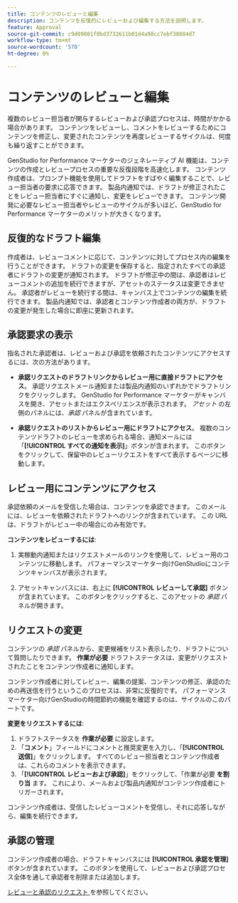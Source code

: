 ```yaml
---
title: コンテンツのレビューと編集
description: コンテンツを反復的にレビューおよび編集する方法を説明します。
feature: Approval
source-git-commit: c9d09801f0bd3732611b01d4a98cc7ebf38884d7
workflow-type: tm+mt
source-wordcount: '570'
ht-degree: 0%

---
```



# コンテンツのレビューと編集

複数のレビュー担当者が関与するレビューおよび承認プロセスは、時間がかかる場合があります。 コンテンツをレビューし、コメントをレビューするためにコンテンツを修正し、変更されたコンテンツを再度レビューするサイクルは、何度も繰り返すことができます。

GenStudio for Performance マーケターのジェネレーティブ AI 機能は、コンテンツの作成とレビュープロセスの重要な反復段階を高速化します。 コンテンツ作成者は、プロンプト機能を使用してドラフトをすばやく編集することで、レビュー担当者の要求に応答できます。 製品内通知では、ドラフトが修正されたことをレビュー担当者にすぐに通知し、変更をレビューできます。 コンテンツ開発に必要なレビュー担当者やレビューのサイクルが多いほど、GenStudio for Performance マーケターのメリットが大きくなります。

## 反復的なドラフト編集

作成者は、レビューコメントに応じて、コンテンツに対してプロセス内の編集を行うことができます。 ドラフトの変更を保存すると、指定されたすべての承認者にドラフトの変更が通知されます。 ドラフトが修正中の間は、承認者はレビューコメントの追加を続行できますが、アセットのステータスは変更できません。 承認者がレビューを続行する間は、キャンバス上でコンテンツの編集を続行できます。 製品内通知では、承認者とコンテンツ作成者の両方が、ドラフトの変更が発生した場合に即座に更新されます。

## 承認要求の表示

指名された承認者は、レビューおよび承認を依頼されたコンテンツにアクセスするには、次の方法があります。

* **承認リクエストのドラフトリンクからレビュー用に直接ドラフトにアクセス**。 承認リクエストメール通知または製品内通知のいずれかでドラフトリンクをクリックします。 GenStudio for Performance マーケターがキャンバスを開き、アセットまたはエクスペリエンスが表示されます。 _アセット_ の左側のパネルには、_承認_ パネルが含まれています。

* **承認リクエストのリストからレビュー用にドラフトにアクセス**。 複数のコンテンツドラフトのレビューを求められる場合、通知メールには「**[!UICONTROL すべての通知を表示]**」ボタンが含まれます。 このボタンをクリックして、保留中のレビューリクエストをすべて表示するページに移動します。

## レビュー用にコンテンツにアクセス

承認依頼のメールを受信した場合は、コンテンツを承認できます。 このメールには、レビューを依頼されたドラフトへのリンクが含まれています。 この URL は、ドラフトがレビュー中の場合にのみ有効です。

**コンテンツをレビューするには**:

1. 実稼動内通知またはリクエストメールのリンクを使用して、レビュー用のコンテンツに移動します。 パフォーマンスマーケター向けGenStudioにコンテンツキャンバスが表示されます。

1. アセットキャンバスには、右上に **[!UICONTROL レビューして承認]** ボタンが含まれています。 このボタンをクリックすると、このアセットの _承認_ パネルが開きます。

## リクエストの変更

コンテンツの _承認_ パネルから、変更候補をリスト表示したり、ドラフトについて質問したりできます。 **作業が必要** ドラフトステータスは、変更がリクエストされたことをコンテンツ作成者に通知します。

コンテンツ作成者に対してレビュー、編集の提案、コンテンツの修正、承認のための再送信を行うというこのプロセスは、非常に反復的です。 パフォーマンスマーケター向けGenStudioの時間節約の機能を確認するのは、サイクルのこのパートです。

**変更をリクエストするには**:

1. ドラフトステータスを **作業が必要** に設定します。
1. 「**コメント**」フィールドにコメントと推奨変更を入力し、「**[!UICONTROL 送信]**」をクリックします。 すべてのレビュー担当者とコンテンツ作成者は、これらのコメントを表示できます。
1. 「**[!UICONTROL レビューおよび承認]**」をクリックして、「作業が必要 **を割り当** ます。 これにより、メールおよび製品内通知がコンテンツ作成者にトリガーされます。

コンテンツ作成者は、受信したレビューコメントを受信し、それに応答しながら、編集を続行できます。

## 承認の管理

コンテンツ作成者の場合、ドラフトキャンバスには **[!UICONTROL 承認を管理]** ボタンが含まれています。 このボタンを使用して、レビューおよび承認プロセス全体を通して承認者を削除または追加します。

[ レビューと承認のリクエスト ](./request-review.md) を参照してください。
